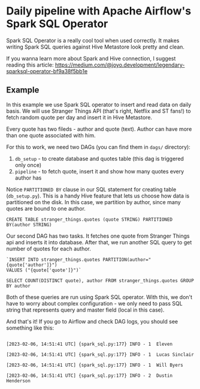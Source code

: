 # Daily pipeline with Apache Airflow's Spark SQL Operator

Spark SQL Operator is a really cool tool when used correctly. It makes writing Spark SQL 
queries against Hive Metastore look pretty and clean.

If you wanna learn more about Spark and Hive connection, I suggest reading this article:
https://medium.com/@joyo.development/legendary-sparksql-operator-bf9a38f5bb1e

## Example

In this example we use Spark SQL operator to insert and read data on daily basis.
We will use Stranger Things API (that's right, Netflix and ST fans!) to fetch random quote per day and insert it in Hive Metastore. 

Every quote has two fileds - author and quote (text). Author can have more than one quote associated with him.

For this to work, we need two DAGs (you can find them in `dags/` directory):
1. `db_setup` - to create database and quotes table (this dag is triggered only once)
2. `pipeline` - to fetch quote, insert it and show how many quotes every author has

Notice `PARTITIONED BY` clause in our SQL statement for creating table (`db_setup.py`). This is a handy Hive feature that lets us choose how data is partitioned on the disk. In this case, we partition by author, since many quotes are bound to one author.

`CREATE TABLE stranger_things.quotes (quote STRING) PARTITIONED BY(author STRING)`

Our second DAG has two tasks. It fetches one quote from Stranger Things api and inserts it into database.
After that, we run another SQL query to get number of quotes for each author.

    `INSERT INTO stranger_things.quotes PARTITION(author="{quote['author']}") 
    VALUES ("{quote['quote']}")`


`SELECT COUNT(DISTINCT quote), author FROM stranger_things.quotes GROUP BY author`

Both of these queries are run using Spark SQL operator. With this, we don't have to worry about
complex configuration - we only need to pass SQL string that represents query and master field (local in this case).


And that's it!
If you go to Airflow and check DAG logs, you should see something like this:

```[2023-02-06, 14:51:41 UTC] {spark_sql.py:177} INFO - 1	Kali Prasad

[2023-02-06, 14:51:41 UTC] {spark_sql.py:177} INFO - 1	Eleven

[2023-02-06, 14:51:41 UTC] {spark_sql.py:177} INFO - 1	Lucas Sinclair

[2023-02-06, 14:51:41 UTC] {spark_sql.py:177} INFO - 1	Will Byers

[2023-02-06, 14:51:41 UTC] {spark_sql.py:177} INFO - 2	Dustin Henderson
```
